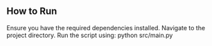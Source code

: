 ## How to Run

Ensure you have the required dependencies installed.
Navigate to the project directory.
Run the script using:
python src/main.py
